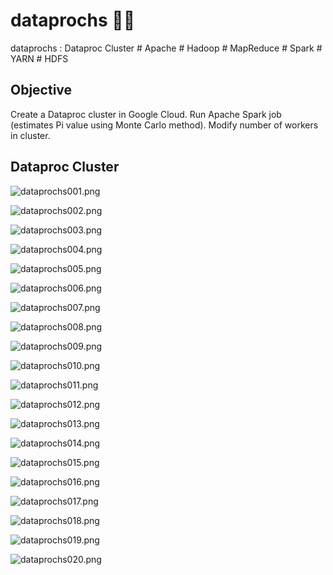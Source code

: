 # dataprochs 🐘🐝
dataprochs : Dataproc Cluster # Apache # Hadoop # MapReduce # Spark # YARN # HDFS


## Objective

Create a Dataproc cluster in Google Cloud.
Run Apache Spark job (estimates Pi value using Monte Carlo method).
Modify number of workers in cluster.


## Dataproc Cluster

![dataprochs001.png](./media/dataprochs001.png)

![dataprochs002.png](./media/dataprochs002.png)

![dataprochs003.png](./media/dataprochs003.png)

![dataprochs004.png](./media/dataprochs004.png)

![dataprochs005.png](./media/dataprochs005.png)

![dataprochs006.png](./media/dataprochs006.png)

![dataprochs007.png](./media/dataprochs007.png)

![dataprochs008.png](./media/dataprochs008.png)

![dataprochs009.png](./media/dataprochs009.png)

![dataprochs010.png](./media/dataprochs010.png)

![dataprochs011.png](./media/dataprochs011.png)

![dataprochs012.png](./media/dataprochs012.png)

![dataprochs013.png](./media/dataprochs013.png)

![dataprochs014.png](./media/dataprochs014.png)

![dataprochs015.png](./media/dataprochs015.png)

![dataprochs016.png](./media/dataprochs016.png)

![dataprochs017.png](./media/dataprochs017.png)

![dataprochs018.png](./media/dataprochs018.png)

![dataprochs019.png](./media/dataprochs019.png)

![dataprochs020.png](./media/dataprochs020.png)

